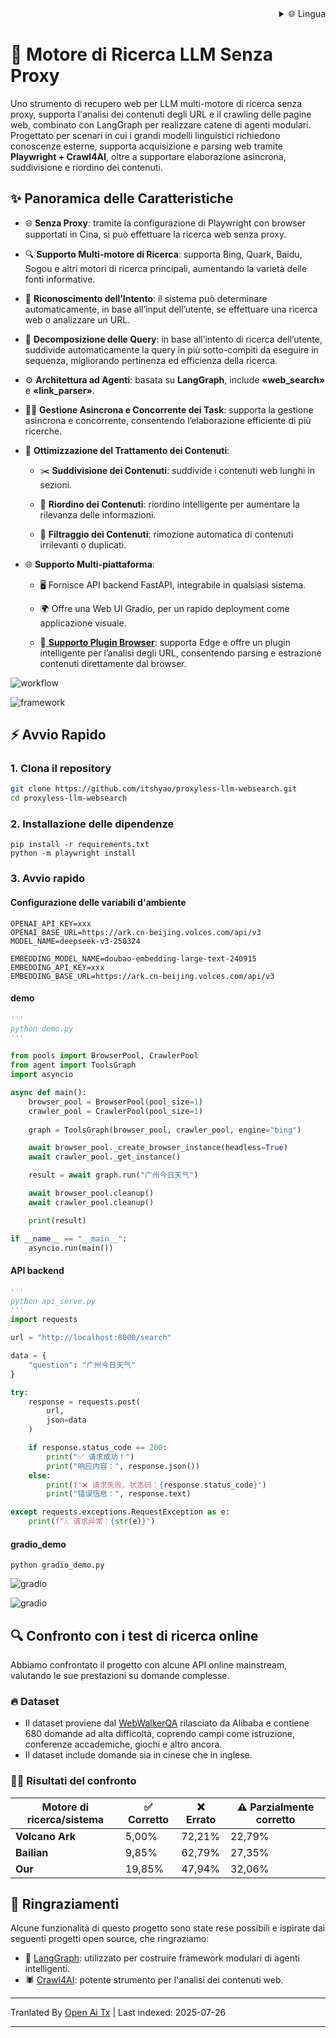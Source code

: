 
<div align="right">
  <details>
    <summary >🌐 Lingua</summary>
    <div>
      <div align="center">
        <a href="https://openaitx.github.io/view.html?user=itshyao&project=proxyless-llm-websearch&lang=en">English</a>
        | <a href="https://openaitx.github.io/view.html?user=itshyao&project=proxyless-llm-websearch&lang=zh-CN">简体中文</a>
        | <a href="https://openaitx.github.io/view.html?user=itshyao&project=proxyless-llm-websearch&lang=zh-TW">繁體中文</a>
        | <a href="https://openaitx.github.io/view.html?user=itshyao&project=proxyless-llm-websearch&lang=ja">日本語</a>
        | <a href="https://openaitx.github.io/view.html?user=itshyao&project=proxyless-llm-websearch&lang=ko">한국어</a>
        | <a href="https://openaitx.github.io/view.html?user=itshyao&project=proxyless-llm-websearch&lang=hi">हिन्दी</a>
        | <a href="https://openaitx.github.io/view.html?user=itshyao&project=proxyless-llm-websearch&lang=th">ไทย</a>
        | <a href="https://openaitx.github.io/view.html?user=itshyao&project=proxyless-llm-websearch&lang=fr">Français</a>
        | <a href="https://openaitx.github.io/view.html?user=itshyao&project=proxyless-llm-websearch&lang=de">Deutsch</a>
        | <a href="https://openaitx.github.io/view.html?user=itshyao&project=proxyless-llm-websearch&lang=es">Español</a>
        | <a href="https://openaitx.github.io/view.html?user=itshyao&project=proxyless-llm-websearch&lang=it">Italiano</a>
        | <a href="https://openaitx.github.io/view.html?user=itshyao&project=proxyless-llm-websearch&lang=ru">Русский</a>
        | <a href="https://openaitx.github.io/view.html?user=itshyao&project=proxyless-llm-websearch&lang=pt">Português</a>
        | <a href="https://openaitx.github.io/view.html?user=itshyao&project=proxyless-llm-websearch&lang=nl">Nederlands</a>
        | <a href="https://openaitx.github.io/view.html?user=itshyao&project=proxyless-llm-websearch&lang=pl">Polski</a>
        | <a href="https://openaitx.github.io/view.html?user=itshyao&project=proxyless-llm-websearch&lang=ar">العربية</a>
        | <a href="https://openaitx.github.io/view.html?user=itshyao&project=proxyless-llm-websearch&lang=fa">فارسی</a>
        | <a href="https://openaitx.github.io/view.html?user=itshyao&project=proxyless-llm-websearch&lang=tr">Türkçe</a>
        | <a href="https://openaitx.github.io/view.html?user=itshyao&project=proxyless-llm-websearch&lang=vi">Tiếng Việt</a>
        | <a href="https://openaitx.github.io/view.html?user=itshyao&project=proxyless-llm-websearch&lang=id">Bahasa Indonesia</a>
      </div>
    </div>
  </details>
</div>

# 🧠 Motore di Ricerca LLM Senza Proxy

Uno strumento di recupero web per LLM multi-motore di ricerca senza proxy, supporta l'analisi dei contenuti degli URL e il crawling delle pagine web, combinato con LangGraph per realizzare catene di agenti modulari. Progettato per scenari in cui i grandi modelli linguistici richiedono conoscenze esterne, supporta acquisizione e parsing web tramite **Playwright + Crawl4AI**, oltre a supportare elaborazione asincrona, suddivisione e riordino dei contenuti.

## ✨ Panoramica delle Caratteristiche

- 🌐 **Senza Proxy**: tramite la configurazione di Playwright con browser supportati in Cina, si può effettuare la ricerca web senza proxy.
- 🔍 **Supporto Multi-motore di Ricerca**: supporta Bing, Quark, Baidu, Sogou e altri motori di ricerca principali, aumentando la varietà delle fonti informative.
- 🤖 **Riconoscimento dell’Intento**: il sistema può determinare automaticamente, in base all’input dell’utente, se effettuare una ricerca web o analizzare un URL.
- 🔄 **Decomposizione delle Query**: in base all’intento di ricerca dell’utente, suddivide automaticamente la query in più sotto-compiti da eseguire in sequenza, migliorando pertinenza ed efficienza della ricerca.
- ⚙️ **Architettura ad Agenti**: basata su **LangGraph**, include **«web_search»** e **«link_parser»**.
- 🏃‍♂️ **Gestione Asincrona e Concorrente dei Task**: supporta la gestione asincrona e concorrente, consentendo l’elaborazione efficiente di più ricerche.
- 📝 **Ottimizzazione del Trattamento dei Contenuti**:

  - ✂️ **Suddivisione dei Contenuti**: suddivide i contenuti web lunghi in sezioni.

  - 🔄 **Riordino dei Contenuti**: riordino intelligente per aumentare la rilevanza delle informazioni.

  - 🚫 **Filtraggio dei Contenuti**: rimozione automatica di contenuti irrilevanti o duplicati.
- 🌐 **Supporto Multi-piattaforma**:

  - 🖥️ Fornisce API backend FastAPI, integrabile in qualsiasi sistema.

  - 🌍 Offre una Web UI Gradio, per un rapido deployment come applicazione visuale.
  
  - 🧩[ **Supporto Plugin Browser**](https://github.com/itshyao/proxyless-llm-websearch/tree/main/extension): supporta Edge e offre un plugin intelligente per l’analisi degli URL, consentendo parsing e estrazione contenuti direttamente dal browser.
  

![workflow](https://raw.githubusercontent.com/itshyao/proxyless-llm-websearch/main/img/workflow.png)

![framework](https://raw.githubusercontent.com/itshyao/proxyless-llm-websearch/main/img/framework.png)

## ⚡ Avvio Rapido

### 1. Clona il repository

```bash
git clone https://github.com/itshyao/proxyless-llm-websearch.git
cd proxyless-llm-websearch
```

### 2. Installazione delle dipendenze

```
pip install -r requirements.txt
python -m playwright install
```

### 3. Avvio rapido

#### Configurazione delle variabili d'ambiente

```
OPENAI_API_KEY=xxx
OPENAI_BASE_URL=https://ark.cn-beijing.volces.com/api/v3
MODEL_NAME=deepseek-v3-250324

EMBEDDING_MODEL_NAME=doubao-embedding-large-text-240915
EMBEDDING_API_KEY=xxx
EMBEDDING_BASE_URL=https://ark.cn-beijing.volces.com/api/v3
```

#### demo

```python
'''
python demo.py
'''

from pools import BrowserPool, CrawlerPool
from agent import ToolsGraph
import asyncio

async def main():
    browser_pool = BrowserPool(pool_size=1)
    crawler_pool = CrawlerPool(pool_size=1)
    
    graph = ToolsGraph(browser_pool, crawler_pool, engine="bing")

    await browser_pool._create_browser_instance(headless=True)
    await crawler_pool._get_instance()

    result = await graph.run("广州今日天气")

    await browser_pool.cleanup()
    await crawler_pool.cleanup()

    print(result)

if __name__ == "__main__":
    asyncio.run(main())
```

#### API backend

```python
'''
python api_serve.py
'''
import requests

url = "http://localhost:8000/search"

data = {
    "question": "广州今日天气"
}

try:
    response = requests.post(
        url,
        json=data
    )

    if response.status_code == 200:
        print("✅ 请求成功！")
        print("响应内容：", response.json())
    else:
        print(f"❌ 请求失败，状态码：{response.status_code}")
        print("错误信息：", response.text)

except requests.exceptions.RequestException as e:
    print(f"⚠️ 请求异常：{str(e)}")
```

#### gradio_demo

```
python gradio_demo.py
```

![gradio](https://raw.githubusercontent.com/itshyao/proxyless-llm-websearch/main/img/gradio1.png)

![gradio](https://raw.githubusercontent.com/itshyao/proxyless-llm-websearch/main/img/gradio2.png)

## 🔍 Confronto con i test di ricerca online

Abbiamo confrontato il progetto con alcune API online mainstream, valutando le sue prestazioni su domande complesse.

### 🔥 Dataset

- Il dataset proviene dal [WebWalkerQA](https://huggingface.co/datasets/callanwu/WebWalkerQA) rilasciato da Alibaba e contiene 680 domande ad alta difficoltà, coprendo campi come istruzione, conferenze accademiche, giochi e altro ancora.
- Il dataset include domande sia in cinese che in inglese.

### 🧑‍🏫 Risultati del confronto

| Motore di ricerca/sistema  | ✅ Corretto | ❌ Errato | ⚠️ Parzialmente corretto |
| --------------------------| ---------- | -------- | ----------------------- |
| **Volcano Ark**           | 5,00%      | 72,21%   | 22,79%                  |
| **Bailian**               | 9,85%      | 62,79%   | 27,35%                  |
| **Our**                   | 19,85%     | 47,94%   | 32,06%                  |

## 🙏 Ringraziamenti

Alcune funzionalità di questo progetto sono state rese possibili e ispirate dai seguenti progetti open source, che ringraziamo:

- 🧠 [LangGraph](https://github.com/langchain-ai/langgraph): utilizzato per costruire framework modulari di agenti intelligenti.
- 🕷 [Crawl4AI](https://github.com/unclecode/crawl4ai): potente strumento per l'analisi dei contenuti web.

---

Tranlated By [Open Ai Tx](https://github.com/OpenAiTx/OpenAiTx) | Last indexed: 2025-07-26

---
